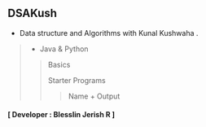 ## DSAKush
- Data structure and Algorithms with Kunal Kushwaha .
> - Java & Python
>> Basics
>>
>> Starter Programs
>>
>>> Name + Output
>>> 
>>> 
>>> 
#### [ Developer : Blesslin Jerish R ]
